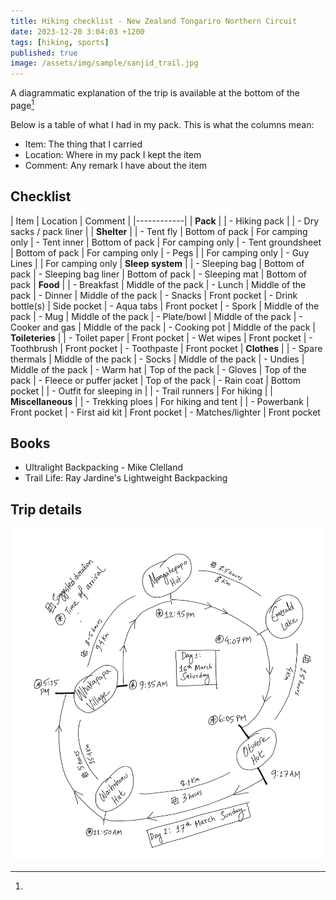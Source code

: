 ```yaml
---
title: Hiking checklist - New Zealand Tongariro Northern Circuit
date: 2023-12-20 3:04:03 +1200
tags: [hiking, sports]
published: true
image: /assets/img/sample/sanjid_trail.jpg
---
```


A diagrammatic explanation of the trip is available at the bottom of the page[^trip] 

Below is a table of what I had in my pack. This is what the columns mean:

- Item: The thing that I carried
- Location: Where in my pack I kept the item
- Comment: Any remark I have about the item

## Checklist

| Item | Location | Comment | 
|------------| 
| **Pack** |
| - Hiking pack |
| - Dry sacks / pack liner |
| **Shelter** |
| - Tent fly | Bottom of pack | For camping only
| - Tent inner | Bottom of pack | For camping only
| - Tent groundsheet | Bottom of pack | For camping only 
| - Pegs | | For camping only 
| - Guy Lines | | For camping only 
| **Sleep system** |
| - Sleeping bag | Bottom of pack
| - Sleeping bag liner | Bottom of pack
| - Sleeping mat | Bottom of pack
| **Food** | 
| - Breakfast | Middle of the pack
| - Lunch | Middle of the pack
| - Dinner | Middle of the pack
| - Snacks | Front pocket
| - Drink bottle(s) | Side pocket
| - Aqua tabs | Front pocket
| - Spork | Middle of the pack
| - Mug | Middle of the pack
| - Plate/bowl | Middle of the pack
| - Cooker and gas | Middle of the pack
| - Cooking pot | Middle of the pack
| **Toileteries** |
| - Toilet paper | Front pocket
| - Wet wipes | Front pocket
| - Toothbrush | Front pocket
| - Toothpaste | Front pocket
| **Clothes** |
| - Spare thermals | Middle of the pack
| - Socks | Middle of the pack
| - Undies | Middle of the pack
| - Warm hat | Top of the pack
| - Gloves | Top of the pack
| - Fleece or puffer jacket | Top of the pack
| - Rain coat | Bottom pocket |
| - Outfit for sleeping in |
| - Trail runners | For hiking |
| **Miscellaneous** |
| - Trekking ploes | For hiking and tent | 
| - Powerbank | Front pocket
| - First aid kit | Front pocket
| - Matches/lighter | Front pocket

## Books

- Ultralight Backpacking - Mike Clelland
- Trail Life: Ray Jardine's Lightweight Backpacking

## Trip details

[^trip]:
![Northern Circuit Diagram](/assets/img/sample/northern_circuit.jpg)

